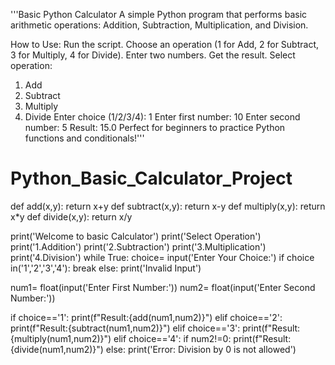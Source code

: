 '''Basic Python Calculator
A simple Python program that performs basic arithmetic operations: Addition, Subtraction, Multiplication, and Division.

How to Use:
Run the script.
Choose an operation (1 for Add, 2 for Subtract, 3 for Multiply, 4 for Divide).
Enter two numbers.
Get the result.
Select operation:
1. Add
2. Subtract
3. Multiply
4. Divide
Enter choice (1/2/3/4): 1
Enter first number: 10
Enter second number: 5
Result: 15.0
Perfect for beginners to practice Python functions and conditionals!'''
# Python_Basic_Calculator_Project
def add(x,y):
    return x+y
def subtract(x,y):
    return x-y
def multiply(x,y):
    return x*y
def divide(x,y):
    return x/y
    
print('Welcome to basic Calculator')
print('Select Operation')
print('1.Addition')
print('2.Subtraction')
print('3.Multiplication')
print('4.Division')
while True:
    choice= input('Enter Your Choice:')
    if choice in('1','2','3','4'):
        break
    else:
        print('Invalid Input')
    
num1= float(input('Enter First Number:'))
num2= float(input('Enter Second Number:'))

if choice=='1':
    print(f"Result:{add(num1,num2)}")
elif choice=='2':
    print(f"Result:{subtract(num1,num2)}")
elif choice=='3':
    print(f"Result:{multiply(num1,num2)}")
elif choice=='4':
    if num2!=0:
        print(f"Result:{divide(num1,num2)}")
    else:
        print('Error: Division by 0 is not allowed')
    

